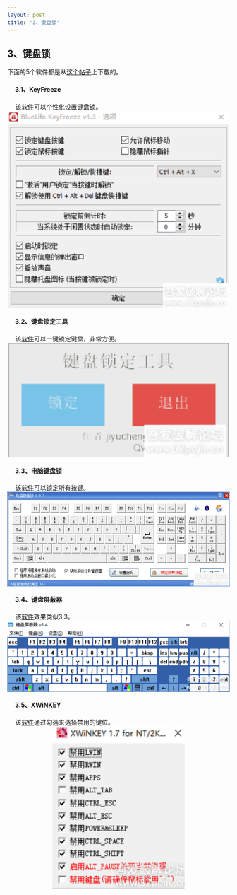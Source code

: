 ```yaml
---
layout: post
title: "3、键盘锁"
---
```


## 3、键盘锁

下面的5个软件都是从[这个帖子](https://www.52pojie.cn/thread-1176577-1-1.html)上下载的。

#### &emsp; 3.1、KeyFreeze <br> 

&emsp; 该[软件](http://hua-ao-yu.github.io/files/KeyFreeze（键盘鼠标锁）.exe)可以个性化设置键盘锁。
<img src='/images/skills/Useful Tools/3、键盘锁/3.1、KeyFreeze.jpg' width="500" style="display: block; margin: 0 auto;">

#### &emsp; 3.2、键盘锁定工具 <br> 
&emsp; 该[软件](http://hua-ao-yu.github.io/files/键盘锁定工具.exe)可以一键锁定键盘，非常方便。
<img src='/images/skills/Useful Tools/3、键盘锁/3.2、键盘锁定工具.jpg' width="500" style="display: block; margin: 0 auto;">

#### &emsp; 3.3、电脑键盘锁 <br> 
&emsp; 该[软件](http://hua-ao-yu.github.io/files/电脑键盘锁.zip)可以锁定所有按键。
<img src='/images/skills/Useful Tools/3、键盘锁/3.3、电脑键盘锁.jpg' width="800" style="display: block; margin: 0 auto;">

#### &emsp; 3.4、键盘屏蔽器 <br> 
&emsp; 该[软件](http://hua-ao-yu.github.io/files/键盘键位屏蔽器.exe)效果类似3.3。
<img src='/images/skills/Useful Tools/3、键盘锁/3.4、键盘屏蔽器.jpg' width="800" style="display: block; margin: 0 auto;">

#### &emsp; 3.5、XWiNKEY <br> 
&emsp; 该[软件](http://hua-ao-yu.github.io/files/XWiNKEY.exe)通过勾选来选择禁用的键位。
<img src='/images/skills/Useful Tools/3、键盘锁/3.5、XWiNKEY.jpg' width="300" style="display: block; margin: 0 auto;">
